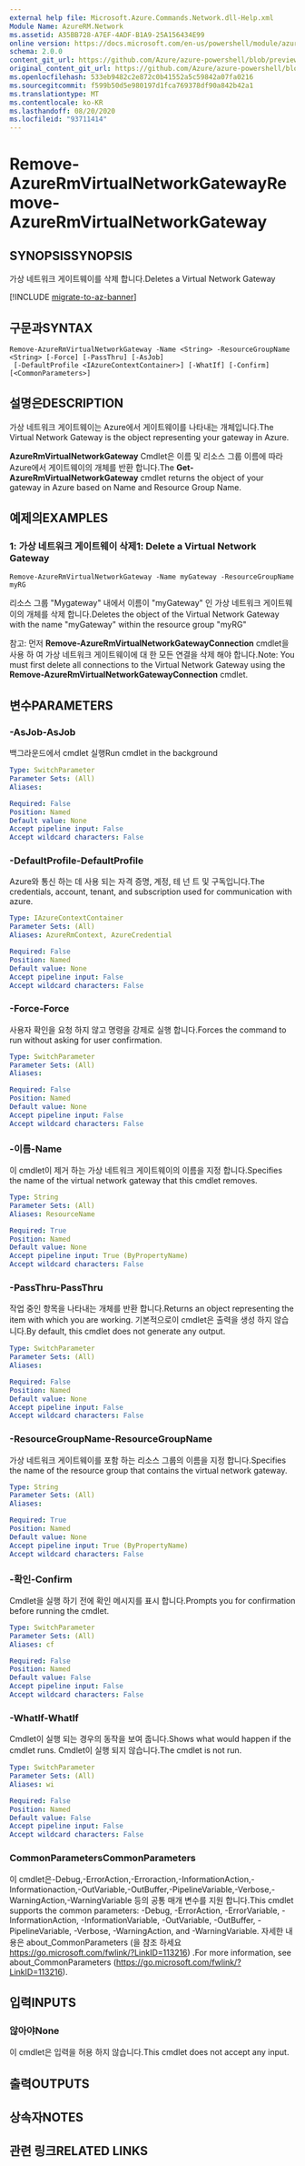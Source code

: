 ```yaml
---
external help file: Microsoft.Azure.Commands.Network.dll-Help.xml
Module Name: AzureRM.Network
ms.assetid: A35BB728-A7EF-4ADF-B1A9-25A156434E99
online version: https://docs.microsoft.com/en-us/powershell/module/azurerm.network/remove-azurermvirtualnetworkgateway
schema: 2.0.0
content_git_url: https://github.com/Azure/azure-powershell/blob/preview/src/ResourceManager/Network/Commands.Network/help/Remove-AzureRmVirtualNetworkGateway.md
original_content_git_url: https://github.com/Azure/azure-powershell/blob/preview/src/ResourceManager/Network/Commands.Network/help/Remove-AzureRmVirtualNetworkGateway.md
ms.openlocfilehash: 533eb9482c2e872c0b41552a5c59842a07fa0216
ms.sourcegitcommit: f599b50d5e980197d1fca769378df90a842b42a1
ms.translationtype: MT
ms.contentlocale: ko-KR
ms.lasthandoff: 08/20/2020
ms.locfileid: "93711414"
---
```

# <span data-ttu-id="314e9-101">Remove-AzureRmVirtualNetworkGateway</span><span class="sxs-lookup"><span data-stu-id="314e9-101">Remove-AzureRmVirtualNetworkGateway</span></span>

## <span data-ttu-id="314e9-102">SYNOPSIS</span><span class="sxs-lookup"><span data-stu-id="314e9-102">SYNOPSIS</span></span>
<span data-ttu-id="314e9-103">가상 네트워크 게이트웨이를 삭제 합니다.</span><span class="sxs-lookup"><span data-stu-id="314e9-103">Deletes a Virtual Network Gateway</span></span>

[!INCLUDE [migrate-to-az-banner](../../includes/migrate-to-az-banner.md)]

## <span data-ttu-id="314e9-104">구문과</span><span class="sxs-lookup"><span data-stu-id="314e9-104">SYNTAX</span></span>

```
Remove-AzureRmVirtualNetworkGateway -Name <String> -ResourceGroupName <String> [-Force] [-PassThru] [-AsJob]
 [-DefaultProfile <IAzureContextContainer>] [-WhatIf] [-Confirm] [<CommonParameters>]
```

## <span data-ttu-id="314e9-105">설명은</span><span class="sxs-lookup"><span data-stu-id="314e9-105">DESCRIPTION</span></span>
<span data-ttu-id="314e9-106">가상 네트워크 게이트웨이는 Azure에서 게이트웨이를 나타내는 개체입니다.</span><span class="sxs-lookup"><span data-stu-id="314e9-106">The Virtual Network Gateway is the object representing your gateway in Azure.</span></span>

<span data-ttu-id="314e9-107">**AzureRmVirtualNetworkGateway** Cmdlet은 이름 및 리소스 그룹 이름에 따라 Azure에서 게이트웨이의 개체를 반환 합니다.</span><span class="sxs-lookup"><span data-stu-id="314e9-107">The **Get-AzureRmVirtualNetworkGateway** cmdlet returns the object of your gateway in Azure based on Name and Resource Group Name.</span></span>

## <span data-ttu-id="314e9-108">예제의</span><span class="sxs-lookup"><span data-stu-id="314e9-108">EXAMPLES</span></span>

### <span data-ttu-id="314e9-109">1: 가상 네트워크 게이트웨이 삭제</span><span class="sxs-lookup"><span data-stu-id="314e9-109">1: Delete a Virtual Network Gateway</span></span>
```
Remove-AzureRmVirtualNetworkGateway -Name myGateway -ResourceGroupName myRG
```

<span data-ttu-id="314e9-110">리소스 그룹 "Mygateway" 내에서 이름이 "myGateway" 인 가상 네트워크 게이트웨이의 개체를 삭제 합니다.</span><span class="sxs-lookup"><span data-stu-id="314e9-110">Deletes the object of the Virtual Network Gateway with the name "myGateway" within the resource group "myRG"</span></span>

<span data-ttu-id="314e9-111">참고: 먼저 **Remove-AzureRmVirtualNetworkGatewayConnection** cmdlet을 사용 하 여 가상 네트워크 게이트웨이에 대 한 모든 연결을 삭제 해야 합니다.</span><span class="sxs-lookup"><span data-stu-id="314e9-111">Note: You must first delete all connections to the Virtual Network Gateway using the **Remove-AzureRmVirtualNetworkGatewayConnection** cmdlet.</span></span>

## <span data-ttu-id="314e9-112">변수</span><span class="sxs-lookup"><span data-stu-id="314e9-112">PARAMETERS</span></span>

### <span data-ttu-id="314e9-113">-AsJob</span><span class="sxs-lookup"><span data-stu-id="314e9-113">-AsJob</span></span>
<span data-ttu-id="314e9-114">백그라운드에서 cmdlet 실행</span><span class="sxs-lookup"><span data-stu-id="314e9-114">Run cmdlet in the background</span></span>

```yaml
Type: SwitchParameter
Parameter Sets: (All)
Aliases: 

Required: False
Position: Named
Default value: None
Accept pipeline input: False
Accept wildcard characters: False
```

### <span data-ttu-id="314e9-115">-DefaultProfile</span><span class="sxs-lookup"><span data-stu-id="314e9-115">-DefaultProfile</span></span>
<span data-ttu-id="314e9-116">Azure와 통신 하는 데 사용 되는 자격 증명, 계정, 테 넌 트 및 구독입니다.</span><span class="sxs-lookup"><span data-stu-id="314e9-116">The credentials, account, tenant, and subscription used for communication with azure.</span></span>

```yaml
Type: IAzureContextContainer
Parameter Sets: (All)
Aliases: AzureRmContext, AzureCredential

Required: False
Position: Named
Default value: None
Accept pipeline input: False
Accept wildcard characters: False
```

### <span data-ttu-id="314e9-117">-Force</span><span class="sxs-lookup"><span data-stu-id="314e9-117">-Force</span></span>
<span data-ttu-id="314e9-118">사용자 확인을 요청 하지 않고 명령을 강제로 실행 합니다.</span><span class="sxs-lookup"><span data-stu-id="314e9-118">Forces the command to run without asking for user confirmation.</span></span>

```yaml
Type: SwitchParameter
Parameter Sets: (All)
Aliases: 

Required: False
Position: Named
Default value: None
Accept pipeline input: False
Accept wildcard characters: False
```

### <span data-ttu-id="314e9-119">-이름</span><span class="sxs-lookup"><span data-stu-id="314e9-119">-Name</span></span>
<span data-ttu-id="314e9-120">이 cmdlet이 제거 하는 가상 네트워크 게이트웨이의 이름을 지정 합니다.</span><span class="sxs-lookup"><span data-stu-id="314e9-120">Specifies the name of the virtual network gateway that this cmdlet removes.</span></span>

```yaml
Type: String
Parameter Sets: (All)
Aliases: ResourceName

Required: True
Position: Named
Default value: None
Accept pipeline input: True (ByPropertyName)
Accept wildcard characters: False
```

### <span data-ttu-id="314e9-121">-PassThru</span><span class="sxs-lookup"><span data-stu-id="314e9-121">-PassThru</span></span>
<span data-ttu-id="314e9-122">작업 중인 항목을 나타내는 개체를 반환 합니다.</span><span class="sxs-lookup"><span data-stu-id="314e9-122">Returns an object representing the item with which you are working.</span></span>
<span data-ttu-id="314e9-123">기본적으로이 cmdlet은 출력을 생성 하지 않습니다.</span><span class="sxs-lookup"><span data-stu-id="314e9-123">By default, this cmdlet does not generate any output.</span></span>

```yaml
Type: SwitchParameter
Parameter Sets: (All)
Aliases: 

Required: False
Position: Named
Default value: None
Accept pipeline input: False
Accept wildcard characters: False
```

### <span data-ttu-id="314e9-124">-ResourceGroupName</span><span class="sxs-lookup"><span data-stu-id="314e9-124">-ResourceGroupName</span></span>
<span data-ttu-id="314e9-125">가상 네트워크 게이트웨이를 포함 하는 리소스 그룹의 이름을 지정 합니다.</span><span class="sxs-lookup"><span data-stu-id="314e9-125">Specifies the name of the resource group that contains the virtual network gateway.</span></span>

```yaml
Type: String
Parameter Sets: (All)
Aliases: 

Required: True
Position: Named
Default value: None
Accept pipeline input: True (ByPropertyName)
Accept wildcard characters: False
```

### <span data-ttu-id="314e9-126">-확인</span><span class="sxs-lookup"><span data-stu-id="314e9-126">-Confirm</span></span>
<span data-ttu-id="314e9-127">Cmdlet을 실행 하기 전에 확인 메시지를 표시 합니다.</span><span class="sxs-lookup"><span data-stu-id="314e9-127">Prompts you for confirmation before running the cmdlet.</span></span>

```yaml
Type: SwitchParameter
Parameter Sets: (All)
Aliases: cf

Required: False
Position: Named
Default value: False
Accept pipeline input: False
Accept wildcard characters: False
```

### <span data-ttu-id="314e9-128">-WhatIf</span><span class="sxs-lookup"><span data-stu-id="314e9-128">-WhatIf</span></span>
<span data-ttu-id="314e9-129">Cmdlet이 실행 되는 경우의 동작을 보여 줍니다.</span><span class="sxs-lookup"><span data-stu-id="314e9-129">Shows what would happen if the cmdlet runs.</span></span>
<span data-ttu-id="314e9-130">Cmdlet이 실행 되지 않습니다.</span><span class="sxs-lookup"><span data-stu-id="314e9-130">The cmdlet is not run.</span></span>

```yaml
Type: SwitchParameter
Parameter Sets: (All)
Aliases: wi

Required: False
Position: Named
Default value: False
Accept pipeline input: False
Accept wildcard characters: False
```

### <span data-ttu-id="314e9-131">CommonParameters</span><span class="sxs-lookup"><span data-stu-id="314e9-131">CommonParameters</span></span>
<span data-ttu-id="314e9-132">이 cmdlet은-Debug,-ErrorAction,-Erroraction,-InformationAction,-Informationaction,-OutVariable,-OutBuffer,-PipelineVariable,-Verbose,-WarningAction,-WarningVariable 등의 공통 매개 변수를 지원 합니다.</span><span class="sxs-lookup"><span data-stu-id="314e9-132">This cmdlet supports the common parameters: -Debug, -ErrorAction, -ErrorVariable, -InformationAction, -InformationVariable, -OutVariable, -OutBuffer, -PipelineVariable, -Verbose, -WarningAction, and -WarningVariable.</span></span> <span data-ttu-id="314e9-133">자세한 내용은 about_CommonParameters (을 참조 하세요 https://go.microsoft.com/fwlink/?LinkID=113216) .</span><span class="sxs-lookup"><span data-stu-id="314e9-133">For more information, see about_CommonParameters (https://go.microsoft.com/fwlink/?LinkID=113216).</span></span>

## <span data-ttu-id="314e9-134">입력</span><span class="sxs-lookup"><span data-stu-id="314e9-134">INPUTS</span></span>

### <span data-ttu-id="314e9-135">않아야</span><span class="sxs-lookup"><span data-stu-id="314e9-135">None</span></span>
<span data-ttu-id="314e9-136">이 cmdlet은 입력을 허용 하지 않습니다.</span><span class="sxs-lookup"><span data-stu-id="314e9-136">This cmdlet does not accept any input.</span></span>

## <span data-ttu-id="314e9-137">출력</span><span class="sxs-lookup"><span data-stu-id="314e9-137">OUTPUTS</span></span>

## <span data-ttu-id="314e9-138">상속자</span><span class="sxs-lookup"><span data-stu-id="314e9-138">NOTES</span></span>

## <span data-ttu-id="314e9-139">관련 링크</span><span class="sxs-lookup"><span data-stu-id="314e9-139">RELATED LINKS</span></span>


